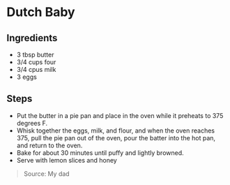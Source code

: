 # Dutch Baby


## Ingredients

 - 3 tbsp butter
 - 3/4 cups four
 - 3/4 cpus milk
 - 3 eggs

## Steps

 - Put the butter in a pie pan and place in the oven while it preheats to 375 degrees F.
 - Whisk together the eggs, milk, and flour, and when the oven reaches 375, pull the pie pan out of the oven, pour the batter into the hot pan, and return to the oven.
 - Bake for about 30 minutes until puffy and lightly browned.
 - Serve with lemon slices and honey

> Source: My dad
